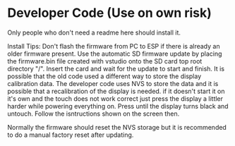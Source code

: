 # Developer Code (Use on own risk)

Only people who don't need a readme here should install it.


Install Tips: Don't flash the firmware from PC to ESP if there is already an older firmware present. Use the automatic SD firmware update by placing the firmware.bin file created with vstudio onto the SD card top root directory "/". Insert the card and wait for the update to start and finish. It is possible that the old code used a different way to store the display calibration data. The developer code uses NVS to store the data and it is possible that a recalibration of the display is needed. if it doesn't start it on it's own and the touch does not work correct just press the display a littler harder while powering everything on. Press until the display turns black and untouch. Follow the isntructions shown on the screen then.

Normally the firmware should reset the NVS storage but it is recommended to do a manual factory reset after updating.
